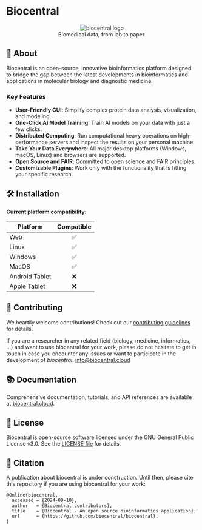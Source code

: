 # Biocentral

<p align="center">
  <img alt="biocentral logo" src="assets/biocentral_logo/biocentral_logo.png" />
<br />
Biomedical data, from lab to paper.
</p>

## 🧬 About

Biocentral is an open-source, innovative bioinformatics platform designed to bridge the gap between the
latest developments in bioinformatics and applications in molecular biology and diagnostic medicine.

### Key Features

- **User-Friendly GUI**: Simplify complex protein data analysis, visualization, and modeling.
- **One-Click AI Model Training**: Train AI models on your data with just a few clicks.
- **Distributed Computing**: Run computational heavy operations on high-performance servers and
  inspect the results on your personal machine.
- **Take Your Data Everywhere**: All major desktop platforms (Windows, macOS, Linux) and browsers are supported.
- **Open Source and FAIR**: Committed to open science and FAIR principles.
- **Customizable Plugins**: Work only with the functionality that is fitting your specific research.

## 🛠️ Installation

**Current platform compatibility**:

| Platform       | Compatible | 
|----------------|:----------:|
| Web            |     ✅      | 
| Linux          |     ✅      | 
| Windows        |     ✅      | 
| MacOS          |     ✅      | 
| Android Tablet |     ❌      |
| Apple Tablet   |     ❌      |

## 🤝 Contributing

We heartily welcome contributions! Check out our [contributing guidelines](Contributing.md) for details.

If you are a researcher in any related field (biology, medicine, informatics, ...) and want to use biocentral
for your work, please do not hesitate to get in touch in case you encounter any issues or want to participate in the
development of *biocentral*: [info@biocentral.cloud](mailto:info@biocentral.cloud)

## 📚 Documentation

Comprehensive documentation, tutorials, and API references are
available at [biocentral.cloud](https://biocentral.cloud).

## 📄 License

Biocentral is open-source software licensed under the GNU General Public License v3.0. See the [LICENSE file](LICENSE)
for details.

## 📜 Citation

A publication about biocentral is under construction. Until then, please cite this repository if you are using
biocentral for your work:

```text
@Online{biocentral,
  accessed = {2024-09-10},
  author   = {Biocentral contributors},
  title    = {Biocentral - An open source bioinformatics application},
  url      = {https://github.com/biocentral/biocentral},
}
```
